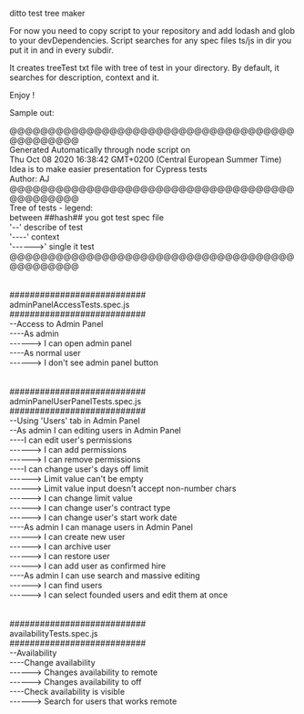 ditto
test tree maker

For now you need to copy script to your repository and add lodash and glob to your devDependencies.
Script searches for any spec files ts/js in dir you put it in and in every subdir.

It creates treeTest txt file with tree of test in your directory.
By default, it searches for description, context and it. 

Enjoy !

Sample out:

@@@@@@@@@@@@@@@@@@@@@@@@@@@@@@@@@@@@@@@@@@@@@@<br />Generated Automatically through node script on <br />Thu Oct 08 2020 16:38:42 GMT+0200 (Central European Summer Time)<br />Idea is to make easier presentation for Cypress tests <br />Author: AJ <br />@@@@@@@@@@@@@@@@@@@@@@@@@@@@@@@@@@@@@@@@@@@@@@ <br />Tree of tests - legend: <br />between ##hash## you got test spec file<br />'--' describe of test  <br />'----' context  <br />'------>' single it test <br />@@@@@@@@@@@@@@@@@@@@@@@@@@@@@@@@@@@@@@@@@@@@@@ <br /> <br /><br />###########################<br />adminPanelAccessTests.spec.js<br />###########################<br />--Access to Admin Panel<br />----As admin<br />------> I can open admin panel<br />----As normal user<br />------> I don't see admin panel button<br /><br /><br />###########################<br />adminPanelUserPanelTests.spec.js<br />###########################<br />--Using 'Users' tab in Admin Panel<br />--As admin I can editing users in Admin Panel<br />----I can edit user's permissions<br />------> I can add permissions<br />------> I can remove permissions<br />----I can change user's days off limit<br />------> Limit value can't be empty<br />------> Limit value input doesn't accept non-number chars<br />------> I can change limit value<br />------> I can change user's contract type<br />------> I can change user's start work date<br />----As admin I can manage users in Admin Panel<br />------> I can create new user<br />------> I can archive user<br />------> I can restore user<br />------> I can add user as confirmed hire<br />----As admin I can use search and massive editing<br />------> I can find users<br />------> I can select founded users and edit them at once<br /><br /><br />###########################<br />availabilityTests.spec.js<br />###########################<br />--Availability<br />----Change availability<br />------> Changes availability to remote<br />------> Changes availability to off<br />----Check availability is visible<br />------> Search for users that works remote<br /><br /><br />
